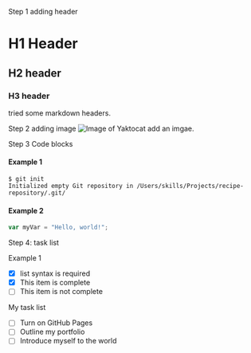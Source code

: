 Step 1 adding header
# H1 Header
## H2 header
### H3 header

tried some markdown headers.


Step 2 adding image
![Image of Yaktocat](https://octodex.github.com/images/yaktocat.png)
add an imgae.


Step 3 Code blocks
#### Example 1
```
$ git init
Initialized empty Git repository in /Users/skills/Projects/recipe-repository/.git/
```
#### Example 2
``` javascript
var myVar = "Hello, world!";
```


Step 4:
task list

Example 1
- [x] list syntax is required
- [x] This item is complete
- [ ] This item is not complete

My task list
- [ ] Turn on GitHub Pages
- [ ] Outline my portfolio
- [ ] Introduce myself to the world
